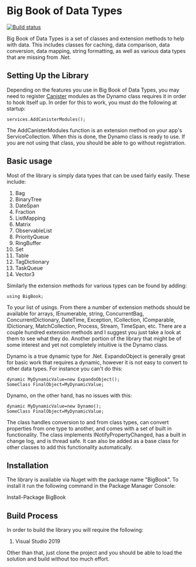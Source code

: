 # Big Book of Data Types

[![Build status](https://ci.appveyor.com/api/projects/status/435koyg8vsdq3ii6?svg=true)](https://ci.appveyor.com/project/JaCraig/bigbookofdatatypes)

Big Book of Data Types is a set of classes and extension methods to help with data. This includes classes for caching, data comparison, data conversion, data mapping, string formatting, as well as various data types that are missing from .Net.

## Setting Up the Library

Depending on the features you use in Big Book of Data Types, you may need to register [Canister](https://github.com/JaCraig/Canister) modules as the Dynamo class requires it in order to hook itself up. In order for this to work, you must do the following at startup:

    services.AddCanisterModules();
					
The AddCanisterModules function is an extension method on your app's ServiceCollection. When this is done, the Dynamo class is ready to use. If you are not using that class, you should be able to go without registration.

## Basic usage

Most of the library is simply data types that can be used fairly easily. These include:

1. Bag
2. BinaryTree
3. DateSpan
4. Fraction
5. ListMapping
6. Matrix
7. ObservableList
8. PriorityQueue
9. RingBuffer
10. Set
11. Table
12. TagDictionary
13. TaskQueue
14. Vector3

Similarly the extension methods for various types can be found by adding:

    using BigBook;
	
To your list of usings. From there a number of extension methods should be available for arrays, IEnumerable, string, ConcurrentBag, ConcurrentDictionary, DateTime, Exception, ICollection, IComparable, IDictionary, MatchCollection, Process, Stream, TimeSpan, etc. There are a couple hundred extension methods and I suggest you just take a look at them to see what they do. Another portion of the library that might be of some interest and yet not completely intuitive is the Dynamo class.

Dynamo is a true dynamic type for .Net. ExpandoObject is generally great for basic work that requires a dynamic, however it is not easy to convert to other data types. For instance you can't do this:

    dynamic MyDynamicValue=new ExpandoObject();
    SomeClass FinalObject=MyDynamicValue;
	
Dynamo, on the other hand, has no issues with this:

    dynamic MyDynamicValue=new Dynamo();
    SomeClass FinalObject=MyDynamicValue;
	
The class handles conversion to and from class types, can convert properties from one type to another, and comes with a set of built in functionality. The class implements INotifyPropertyChanged, has a built in change log, and is thread safe. It can also be added as a base class for other classes to add this functionality automatically.

## Installation

The library is available via Nuget with the package name "BigBook". To install it run the following command in the Package Manager Console:

Install-Package BigBook

## Build Process

In order to build the library you will require the following:

1. Visual Studio 2019

Other than that, just clone the project and you should be able to load the solution and build without too much effort.
